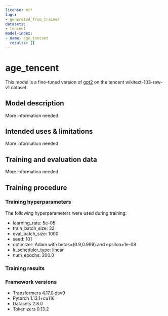 ```yaml
---
license: mit
tags:
- generated_from_trainer
datasets:
- tencent
model-index:
- name: age_tencent
  results: []
---
```


<!-- This model card has been generated automatically according to the information the Trainer had access to. You
should probably proofread and complete it, then remove this comment. -->

# age_tencent

This model is a fine-tuned version of [gpt2](https://huggingface.co/gpt2) on the tencent wikitext-103-raw-v1 dataset.

## Model description

More information needed

## Intended uses & limitations

More information needed

## Training and evaluation data

More information needed

## Training procedure

### Training hyperparameters

The following hyperparameters were used during training:
- learning_rate: 5e-05
- train_batch_size: 32
- eval_batch_size: 1000
- seed: 101
- optimizer: Adam with betas=(0.9,0.999) and epsilon=1e-08
- lr_scheduler_type: linear
- num_epochs: 200.0

### Training results



### Framework versions

- Transformers 4.17.0.dev0
- Pytorch 1.13.1+cu116
- Datasets 2.8.0
- Tokenizers 0.13.2
